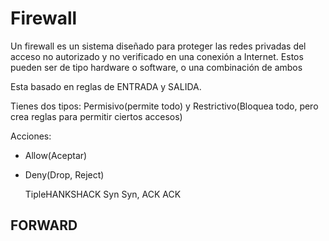 # Firewall
Un firewall es un sistema diseñado para proteger las redes privadas del acceso no autorizado y no verificado en una conexión a Internet. Estos pueden ser de tipo hardware o software, o una combinación de ambos

Esta basado en reglas de ENTRADA y SALIDA.

Tienes dos tipos: Permisivo(permite todo) y Restrictivo(Bloquea todo, pero crea reglas para permitir ciertos accesos)

Acciones: 
- Allow(Aceptar)
- Deny(Drop, Reject)

  TipleHANKSHACK
  Syn
  Syn, ACK
  ACK
## FORWARD 
